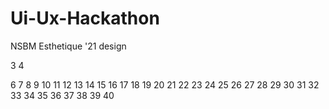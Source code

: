 # Ui-Ux-Hackathon
NSBM Esthetique '21 design 


3
4

6
7
8
9
10
11
12
13
14
15
16
17
18
19
20
21
22
23
24
25
26
27
28
29
30
31
32
33
34
35
36
37
38
39
40
